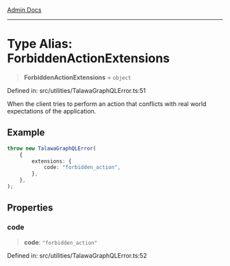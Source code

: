 [Admin Docs](/)

***

# Type Alias: ForbiddenActionExtensions

> **ForbiddenActionExtensions** = `object`

Defined in: src/utilities/TalawaGraphQLError.ts:51

When the client tries to perform an action that conflicts with real world expectations of the application.

## Example

```ts
throw new TalawaGraphQLError(
	{
		extensions: {
			code: "forbidden_action",
		},
	},
);
```

## Properties

### code

> **code**: `"forbidden_action"`

Defined in: src/utilities/TalawaGraphQLError.ts:52
